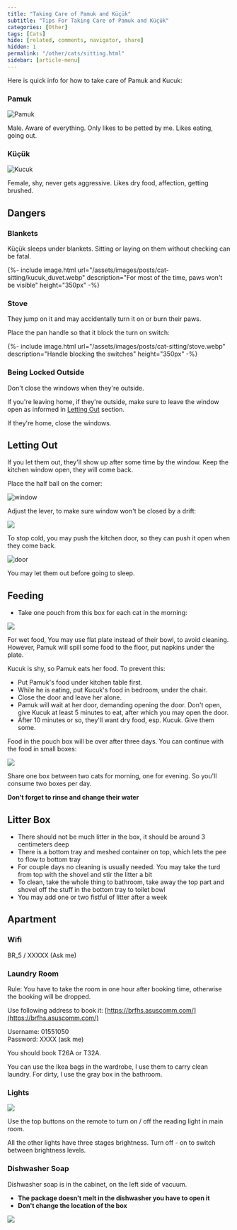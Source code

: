```yaml
---
title: "Taking Care of Pamuk and Küçük"
subtitle: "Tips For Taking Care of Pamuk and Küçük"
categories: [Other]
tags: [Cats]
hide: [related, comments, navigator, share]
hidden: 1
permalink: "/other/cats/sitting.html"
sidebar: [article-menu]
---
```


Here is quick info for how to take care of Pamuk and Kucuk:


### Pamuk
![Pamuk](/assets/images/posts/cat-sitting/pamuk.webp)

Male. Aware of everything. Only likes to be petted by me. Likes eating, going out.

### Küçük
![Kucuk](/assets/images/posts/cat-sitting/kucuk.webp "Küçük")

Female, shy, never gets aggressive. Likes dry food, affection, getting brushed.

## Dangers
 
### Blankets

Küçük sleeps under blankets. Sitting or laying on them without checking can be fatal.

{%- include image.html url="/assets/images/posts/cat-sitting/kucuk_duvet.webp" description="For most of the time, paws won't be visible" height="350px" -%}

### Stove

They jump on it and may accidentally turn it on or burn their paws.

Place the pan handle so that it block the turn on switch:

{%- include image.html url="/assets/images/posts/cat-sitting/stove.webp" description="Handle blocking the switches" height="350px" -%}

### Being Locked Outside

Don't close the windows when they're outside.

If you're leaving home, if they're outside, make sure to leave the window open as informed in [Letting Out](#letting-out) section.


If they're home, close the windows.

## Letting Out

If you let them out, they'll show up after some time by the window. Keep the kitchen window open, they will come back.

Place the half ball on the corner:

![window](/assets/images/posts/cat-sitting/window.webp)


Adjust the lever, to make sure window won't be closed by a drift:

![](//www.youtube.com/watch?v=1iZoru6Wl-g?width=700&height=400)

To stop  cold, you may push the kitchen door, so they can push it open when they come back.

![door](/assets/images/posts/cat-sitting/door.jpeg)


You may let them out before going to sleep.

## Feeding

- Take one pouch from this box for each cat in the morning:

![](/assets/images/posts/cat-sitting/food_pouch.jpeg)


For wet food, You may use flat plate instead of their bowl, to avoid cleaning.
However, Pamuk will spill some food to the floor, put napkins under the plate.

Kucuk is shy, so Pamuk eats her food. To prevent this:

- Put Pamuk's food under kitchen table first.
- While he is eating, put Kucuk's food in bedroom, under the chair.
- Close the door and leave her alone.
- Pamuk will wait at her door, demanding opening the door. Don't open, give Kucuk at least 5 minutes to eat, after which you may open the door.
- After 10 minutes or so, they'll want dry food, esp. Kucuk. Give them some.

Food in the pouch box will be over after three days. You can continue with the food in small boxes:

![](/assets/images/posts/cat-sitting/food_box.jpeg)

Share one box between two cats for morning, one for evening. So you'll consume two boxes per day.

**Don't forget to rinse and change their water**

## Litter Box
- There should not be much litter in the box, it should be around 3 centimeters deep
- There is a bottom tray and meshed container on top, which lets the pee to flow to bottom tray
- For couple days no cleaning is usually needed. You may take the turd from top with the shovel and stir the litter a bit
- To clean, take the whole thing to bathroom, take away the top part and shovel off the stuff in the bottom tray to toilet bowl
- You may add one or two fistful of litter after a week

## Apartment

### Wifi
BR_5 / XXXXX (Ask me)

### Laundry Room
Rule: You have to take the room in one hour after booking time, otherwise the booking will be dropped.

Use following address to book it:
[https://brfhs.asuscomm.com/](https://brfhs.asuscomm.com/)

Username: 01551050<br>
Password: XXXX (ask me)<br>

You should book T26A or T32A.

You can use the Ikea bags in the wardrobe, I use them to carry clean laundry. For dirty, I use the gray box in the bathroom.

### Lights

![](/assets/images/posts/cat-sitting/remote.jpeg)

Use the top buttons on the remote to turn on / off the reading light in main room.

All the other lights have three stages brightness. Turn off - on to switch between brightness levels.


### Dishwasher Soap

Dishwasher soap is in the cabinet, on the left side of vacuum.<br>
- **The package doesn't melt in the dishwasher you have to open it**
- **Don't change the location of the box**

![](/assets/images/posts/cat-sitting/dishwasher_soap.jpeg)